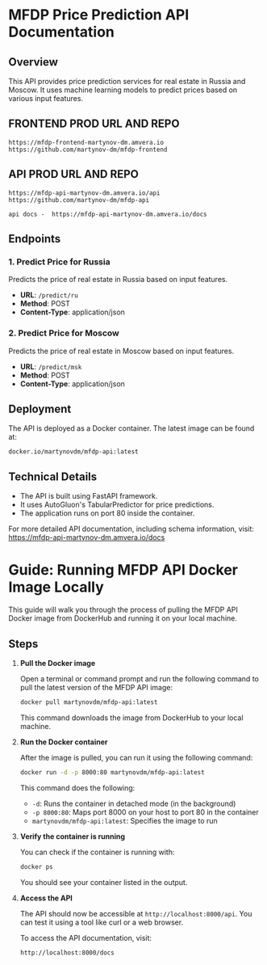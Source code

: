 # MFDP Price Prediction API Documentation

## Overview

This API provides price prediction services for real estate in Russia and Moscow. It uses machine learning models to predict prices based on various input features.

## FRONTEND PROD URL AND REPO

```
https://mfdp-frontend-martynov-dm.amvera.io
https://github.com/martynov-dm/mfdp-frontend
```

## API PROD URL AND REPO

```
https://mfdp-api-martynov-dm.amvera.io/api
https://github.com/martynov-dm/mfdp-api

api docs -  https://mfdp-api-martynov-dm.amvera.io/docs
```

## Endpoints

### 1. Predict Price for Russia

Predicts the price of real estate in Russia based on input features.

- **URL**: `/predict/ru`
- **Method**: POST
- **Content-Type**: application/json

### 2. Predict Price for Moscow

Predicts the price of real estate in Moscow based on input features.

- **URL**: `/predict/msk`
- **Method**: POST
- **Content-Type**: application/json

## Deployment

The API is deployed as a Docker container. The latest image can be found at:

```
docker.io/martynovdm/mfdp-api:latest
```

## Technical Details

- The API is built using FastAPI framework.
- It uses AutoGluon's TabularPredictor for price predictions.
- The application runs on port 80 inside the container.

For more detailed API documentation, including schema information, visit:
https://mfdp-api-martynov-dm.amvera.io/docs

# Guide: Running MFDP API Docker Image Locally

This guide will walk you through the process of pulling the MFDP API Docker image from DockerHub and running it on your local machine.

## Steps

1. **Pull the Docker image**

   Open a terminal or command prompt and run the following command to pull the latest version of the MFDP API image:

   ```bash
   docker pull martynovdm/mfdp-api:latest
   ```

   This command downloads the image from DockerHub to your local machine.

2. **Run the Docker container**

   After the image is pulled, you can run it using the following command:

   ```bash
   docker run -d -p 8000:80 martynovdm/mfdp-api:latest
   ```

   This command does the following:

   - `-d`: Runs the container in detached mode (in the background)
   - `-p 8000:80`: Maps port 8000 on your host to port 80 in the container
   - `martynovdm/mfdp-api:latest`: Specifies the image to run

3. **Verify the container is running**

   You can check if the container is running with:

   ```bash
   docker ps
   ```

   You should see your container listed in the output.

4. **Access the API**

   The API should now be accessible at `http://localhost:8000/api`. You can test it using a tool like curl or a web browser.

   To access the API documentation, visit:

   ```
   http://localhost:8000/docs
   ```
